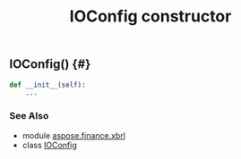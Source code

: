 ﻿---
title: IOConfig constructor
second_title: Aspose.Finance for Python via .NET API References
description: 
type: docs
weight: 10
url: /python-net/aspose.finance.xbrl/ioconfig/__init__/
is_root: false
---

## IOConfig() {#}



```python
def __init__(self):
    ...
```





### See Also
* module [aspose.finance.xbrl](../../)
* class [IOConfig](/finance/python-net/aspose.finance.xbrl/ioconfig)
